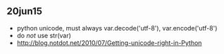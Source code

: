 20jun15
-------

- python unicode, must always var.decode('utf-8'), var.encode('utf-8')
- do *not* use str(var)
- http://blog.notdot.net/2010/07/Getting-unicode-right-in-Python


